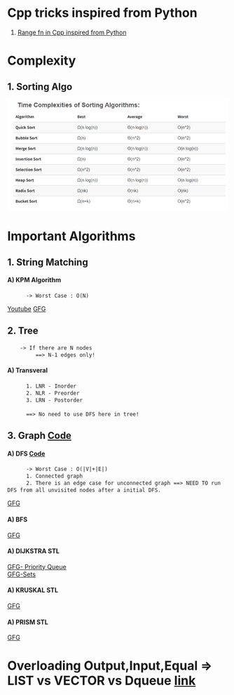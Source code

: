 # Cpp tricks inspired from Python
1. [Range fn in Cpp inspired from Python](http://shishtpal.blogspot.com/2015/01/range-function-in-c-inspired-from-python.html#:~:text=range()%20function%20in%20C%2B%2B%20%3A%20Inspired%20from%20Python,-%23%20What%20is%20range&text=%23%20A%20sequence%20of%20numbers%20from,\)%2C%20and%20optional%20step%20parameter.&text=%23%20You%20are%20not%20limited%20to,float%20(%20*%20)%20data%20type.)
# Complexity

## 1. Sorting Algo  
![](Quick_References/Sorting_Complexity.PNG)  

# Important Algorithms

## 1. String Matching
  
  #### A) KPM Algorithm
          -> Worst Case : O(N)
   [Youtube](https://www.youtube.com/watch?v=V5-7GzOfADQ)
   [GFG](https://www.geeksforgeeks.org/kmp-algorithm-for-pattern-searching/)

## 2. Tree
        -> If there are N nodes
             ==> N-1 edges only!
  #### A) Transveral
          1. LNR - Inorder
          2. NLR - Preorder
          3. LRN - Postorder
          
          ==> No need to use DFS here in tree!

## 3. Graph  [Code](https://github.com/AbhinavKoul/Coding_Questions_Solutions/blob/b91ac7d86a5f4872668b5f3b49d6eeb925c24b94/Implementations/Graphs/GRAPH(better%20implementation).cpp)
  
  #### A) DFS  [Code](https://github.com/AbhinavKoul/Coding_Questions_Solutions/blob/b91ac7d86a5f4872668b5f3b49d6eeb925c24b94/Implementations/Graphs/GRAPH(better%20implementation).cpp#L47)
          -> Worst Case : O(|V|+|E|)  
          1. Connected graph  
          2. There is an edge case for unconnected graph ==> NEED TO run DFS from all unvisited nodes after a initial DFS. 
   [GFG](https://www.geeksforgeeks.org/depth-first-search-or-dfs-for-a-graph/)  
    
  #### A) BFS
   [GFG]()
  #### A) DIJKSTRA STL
   [GFG- Priority Queue](https://www.geeksforgeeks.org/dijkstras-shortest-path-algorithm-using-priority_queue-stl/)  
   [GFG-Sets](https://www.geeksforgeeks.org/dijkstras-shortest-path-algorithm-using-set-in-stl/)  
  #### A) KRUSKAL STL
   [GFG](https://www.geeksforgeeks.org/kruskals-minimum-spanning-tree-using-stl-in-c/)  
  #### A) PRISM STL
   [GFG](https://www.geeksforgeeks.org/prims-algorithm-using-priority_queue-stl/)  
# Overloading Output,Input,Equal => LIST vs VECTOR vs Dqueue [link](http://www.yolinux.com/TUTORIALS/LinuxTutorialC++STL.html#LIST)
